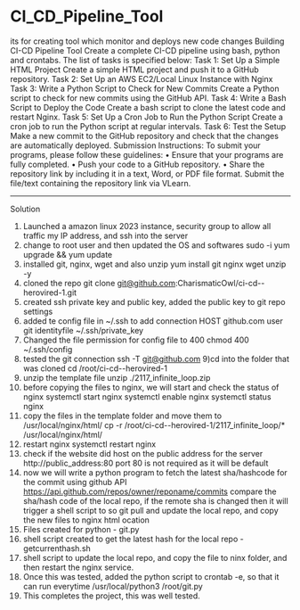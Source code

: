 # CI_CD_Pipeline_Tool


its for creating tool which monitor and deploys new code changes
Building CI-CD Pipeline Tool Create a complete CI-CD pipeline using bash, python and crontabs. The list of tasks is specified below: Task 1: Set Up a Simple HTML Project Create a simple HTML project and push it to a GitHub repository. Task 2: Set Up an AWS EC2/Local Linux Instance with Nginx Task 3: Write a Python Script to Check for New Commits Create a Python script to check for new commits using the GitHub API. Task 4: Write a Bash Script to Deploy the Code Create a bash script to clone the latest code and restart Nginx. Task 5: Set Up a Cron Job to Run the Python Script Create a cron job to run the Python script at regular intervals. Task 6: Test the Setup Make a new commit to the GitHub repository and check that the changes are automatically deployed. Submission Instructions: To submit your programs, please follow these guidelines:
•	Ensure that your programs are fully completed.
•	Push your code to a GitHub repository.
•	Share the repository link by including it in a text, Word, or PDF file format. Submit the file/text containing the repository link via VLearn.
________________________________________
Solution
1.	Launched a amazon linux 2023 instance, security group to allow all traffic my IP address, and ssh into the server
2.	change to root user and then updated the OS and softwares
sudo -i yum upgrade && yum update
3.	installed git, nginx, wget and also unzip
yum install git nginx wget unzip -y
4.	cloned the repo
git clone git@github.com:CharismaticOwl/ci-cd--herovired-1.git
5.	created ssh private key and public key, added the public key to git repo settings
6.	added te config file in ~/.ssh to add connection
HOST github.com user git identityfile ~/.ssh/private_key
7.	Changed the file permission for config file to 400
chmod 400 ~/.ssh/config
8.	tested the git connection
ssh -T git@github.com
9)cd into the folder that was cloned
cd /root/ci-cd--herovired-1
10.	unzip the template file
unzip ./2117_infinite_loop.zip
11.	before copying the files to nginx, we will start and check the status of nginx
systemctl start nginx systemctl enable nginx systemctl status nginx
13.	copy the files in the template folder and move them to /usr/local/nginx/html/
cp -r /root/ci-cd--herovired-1/2117_infinite_loop/* /usr/local/nginx/html/
14.	restart nginx
systemctl restart nginx
15.	check if the website did host on the public address for the server
http://public_address:80
port 80 is not required as it will be default
16.	now we will write a python program to fetch the latest sha/hashcode for the commit using github API
https://api.github.com/repos/owner/reponame/commits
compare the sha/hash code of the local repo, if the remote sha is changed then it will trigger a shell script to so git pull and update the local repo, and copy the new files to nginx html ocation
17.	Files created for python - git.py
18.	shell script created to get the latest hash for the local repo - getcurrenthash.sh
19.	shell script to update the local repo, and copy the file to ninx folder, and then restart the nginx service.
20.	Once this was tested, added the python script to crontab -e, so that it can run everytime
	/usr/local/python3 /root/git.py
21.	This completes the project, this was well tested.
